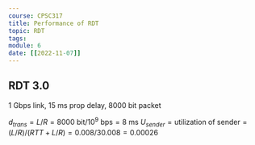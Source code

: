 ```yaml
---
course: CPSC317
title: Performance of RDT
topic: RDT
tags:
module: 6
date: [[2022-11-07]]
---
```


## RDT 3.0
1 Gbps link, 15 ms prop delay, 8000 bit packet

$d_{trans} = L/R = 8000 \text{ bit} / 10^9 \text{ bps} = 8 \text{ ms}$
$U_{sender} = \text{utilization of sender} = (L/R)/(RTT + L/R) = 0.008/30.008 = 0.00026$